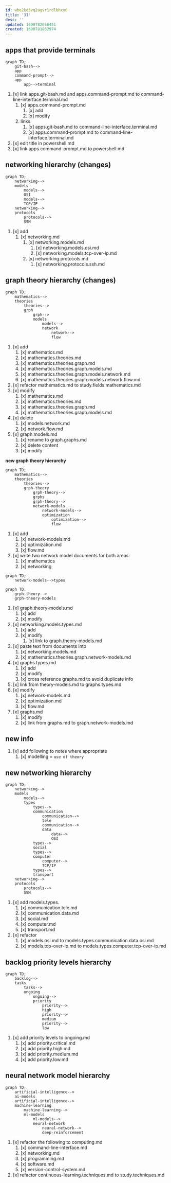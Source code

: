 ```yaml
---
id: wbo2kd3vq2agvr1rdlbhxy0
title: '31'
desc: ''
updated: 1690782056451
created: 1690781862974
---
```


## apps that provide terminals
```mermaid
graph TD;
    git-bash-->
    app
    command-prompt-->
    app
        app-->terminal
```
1. [x] link apps.git-bash.md and apps.command-prompt.md to command-line-interface.terminal.md
    1. [x] apps.command-prompt.md
        1. [x] add
        1. [x] modify
    1. links
        1. [x] apps.git-bash.md to command-line-interface.terminal.md
        1. [x] apps.command-prompt.md to command-line-interface.terminal.md
1. [x] edit title in powershell.md
1. [x] link apps.command-prompt.md to powershell.md
## networking hierarchy (changes)
```mermaid
graph TD;
    networking-->
    models
        models-->
        OSI
        models-->
        TCP/IP
    networking-->
    protocols
        protocols-->
        SSH
```
1. [x] add
    1. [x] networking.md
        1. [x] networking.models.md
            1. [x] networking.models.osi.md
            1. [x] networking.models.tcp-over-ip.md
        1. [x] networking.protocols.md
            1. [x] networking.protocols.ssh.md
## graph theory hierarchy (changes)
```mermaid
graph TD;
    mathematics-->
    theories
        theories-->
        grph
            grph-->
            models
                models-->
                network
                    network-->
                    flow
```
1. [x] add
    1. [x] mathematics.md
    1. [x] mathematics.theories.md
    1. [x] mathematics.theories.graph.md
    1. [x] mathematics.theories.graph.models.md
    1. [x] mathematics.theories.graph.models.network.md
    1. [x] mathematics.theories.graph.models.network.flow.md
1. [x] refactor mathematics.md to study.fields.mathematics.md
1. [x] modify
    1. [x] mathematics.md
    1. [x] mathematics.theories.md
    1. [x] mathematics.theories.graph.md
    1. [x] mathematics.theories.graph.models.md
1. [x] delete 
    1. [x] models.network.md
    1. [x] network.flow.md
1. [x] graph.models.md
    1. [x] rename to graph.graphs.md
    1. [x] delete content
    1. [x] modify

**new graph theory hierarchy**
```mermaid
graph TD;
    mathematics-->
    theories
        theories-->
        grph-theory
            grph-theory-->
            grphs
            grph-theory-->
            network-models
                network-models-->
                optimization
                    optimization-->
                    flow
```
1. [x] add
    1. [x] network-models.md
    1. [x] optimization.md
    1. [x] flow.md
1. [x] write two network model documents for both areas:
    1. [x] mathematics
    1. [x] networking
```mermaid
graph TD;
    network-models-->types
```
```mermaid
graph TD;
    grph-theory-->
    grph-theory-models
```
1. [x] graph.theory-models.md
    1. [x] add
    1. [x] modify
1. [x] networking.models.types.md
    1. [x] add
    1. [x] modify
        1. [x] link to graph.theory-models.md
1. [x] paste text from documents into 
    1. [x] networking.models.md
    1. [x] mathematics.theories.graph.network-models.md
1. [x] graphs.types.md
    1. [x] add
    1. [x] modify
    1. [x] cross reference graphs.md to avoid duplicate info
1. [x] link from theory-models.md to graphs.types.md
1. [x] modify
    1. [x] network-models.md
    1. [x] optimization.md
    1. [x] flow.md
1. [x] graphs.md
    1. [x] modify
    1. [x] link from graphs.md to graph.network-models.md
## new info
1. [x] add following to notes where appropriate
    1. [x] modelling = `use of theory`
## new networking hierarchy
```mermaid
graph TD;
    networking-->
    models
        models-->
        types        
            types-->
            communication
                communication-->
                tele
                communication-->
                data
                    data-->
                    OSI
            types-->
            social
            types-->
            computer
                computer-->
                TCP/IP
            types-->
            transport
    networking-->
    protocols
        protocols-->
        SSH
```
1. [x] add models.types.
    1. [x] communication.tele.md
    1. [x] communication.data.md
    1. [x] social.md
    1. [x] computer.md
    1. [x] transport.md
1. [x] refactor 
    1. [x] models.osi.md to models.types.communication.data.osi.md
    1. [x] models.tcp-over-ip.md to models.types.computer.tcp-over-ip.md
## backlog priority levels hierarchy
```mermaid
graph TD;
    backlog-->
    tasks
        tasks-->
        ongoing
            ongoing-->
            priority
                priority-->
                high
                priority-->
                medium
                priority-->
                low
```
1. [x] add priority levels to ongoing.md
    1. [x] add priority.critical.md
    1. [x] add priority.high.md
    1. [x] add priority.medium.md
    1. [x] add priority.low.md
## neural network model hierarchy
```mermaid
graph TD;
    artificial-intelligence-->
    ai-models
    artificial-intelligence-->
    machine-learning
        machine-learning-->
        ml-models
            ml-models-->
            neural-network
                neural-network-->
                deep-reinforcement
```
1. [x] refactor the following to computing.md
    1. [x] command-line-interface.md
    1. [x] networking.md
    1. [x] programming.md
    1. [x] software.md
    1. [x] version-control-system.md
1. [x] refactor continuous-learning.techniques.md to study.techniques.md